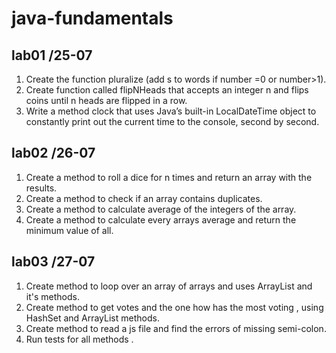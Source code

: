 # java-fundamentals

## lab01 /25-07 
1. Create the function pluralize (add s to words if number =0 or number>1).
2. Create  function called flipNHeads that accepts an integer n and flips coins until n heads are flipped in a row. 
3. Write a method clock that uses Java’s built-in LocalDateTime object to constantly print out the current time to the console, second by second.

## lab02 /26-07
1. Create a method to roll a dice for n times and return an array with the results.
2. Create a method to check if an array contains duplicates.
3. Create a method to calculate average of the integers of the array.
4. Create a method to calculate every arrays average and return the minimum value of all.

## lab03 /27-07
1. Create method to loop over an array of arrays and uses ArrayList and it's methods.
2. Create method to get votes and the one how has the most voting , using HashSet and ArrayList methods.
3. Create method to read a js file and find the errors of missing semi-colon.
4. Run tests for all methods .

